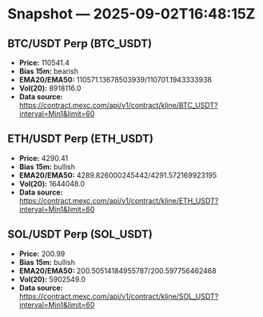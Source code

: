 # Snapshot — 2025-09-02T16:48:15Z

## BTC/USDT Perp (BTC_USDT)
- **Price:** 110541.4
- **Bias 15m:** bearish
- **EMA20/EMA50:** 110571.13678503939/110701.1943333938
- **Vol(20):** 8918116.0
- **Data source:** https://contract.mexc.com/api/v1/contract/kline/BTC_USDT?interval=Min1&limit=60

## ETH/USDT Perp (ETH_USDT)
- **Price:** 4290.41
- **Bias 15m:** bullish
- **EMA20/EMA50:** 4289.826000245442/4291.572169923195
- **Vol(20):** 1644048.0
- **Data source:** https://contract.mexc.com/api/v1/contract/kline/ETH_USDT?interval=Min1&limit=60

## SOL/USDT Perp (SOL_USDT)
- **Price:** 200.99
- **Bias 15m:** bullish
- **EMA20/EMA50:** 200.50514184955787/200.597756462468
- **Vol(20):** 5902549.0
- **Data source:** https://contract.mexc.com/api/v1/contract/kline/SOL_USDT?interval=Min1&limit=60
